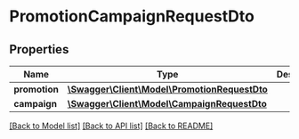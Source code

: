 # PromotionCampaignRequestDto

## Properties
Name | Type | Description | Notes
------------ | ------------- | ------------- | -------------
**promotion** | [**\Swagger\Client\Model\PromotionRequestDto**](PromotionRequestDto.md) |  | 
**campaign** | [**\Swagger\Client\Model\CampaignRequestDto**](CampaignRequestDto.md) |  | 

[[Back to Model list]](../../README.md#documentation-for-models) [[Back to API list]](../../README.md#documentation-for-api-endpoints) [[Back to README]](../../README.md)

